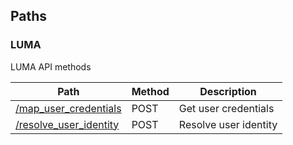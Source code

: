 
<a name="paths"></a>
## Paths

<a name="luma_resource"></a>
### LUMA
LUMA API methods


|Path|Method|Description|
|---|---|---|
|[/map_user_credentials](operations/map_user_credentials.md)|POST|Get user credentials|
|[/resolve_user_identity](operations/resolve_user_identity.md)|POST|Resolve user identity|



